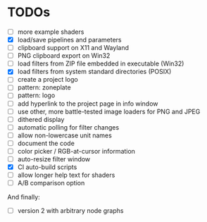 # TODOs

- [ ] more example shaders
- [X] load/save pipelines and parameters
- [ ] clipboard support on X11 and Wayland
- [ ] PNG clipboard export on Win32
- [ ] load filters from ZIP file embedded in executable (Win32)
- [X] load filters from system standard directories (POSIX)
- [ ] create a project logo
- [ ] pattern: zoneplate
- [ ] pattern: logo
- [ ] add hyperlink to the project page in info window
- [ ] use other, more battle-tested image loaders for PNG and JPEG
- [ ] dithered display
- [ ] automatic polling for filter changes
- [ ] allow non-lowercase unit names
- [ ] document the code
- [ ] color picker / RGB-at-cursor information
- [ ] auto-resize filter window
- [X] CI auto-build scripts
- [ ] allow longer help text for shaders
- [ ] A/B comparison option

And finally:
- [ ] version 2 with arbitrary node graphs
